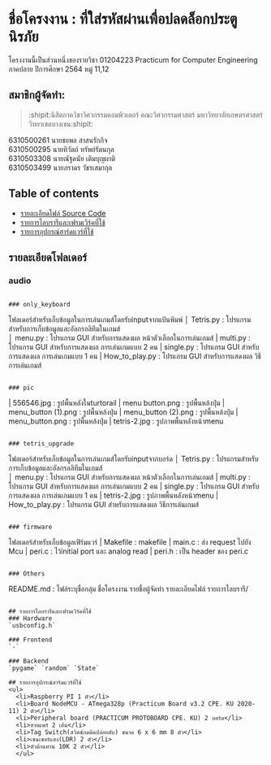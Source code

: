 # ชื่อโครงงาน : ที่ใส่รหัสผ่านเพื่อปลดล็อกประตูนิรภัย
โครงงานนี้เป็นส่วนหนึ่งของรายวิชา 01204223 Practicum for Computer Engineering ภาคปลาย ปีการศึกษา 2564 หมู่ 11,12

## สมาชิกผู้จัดทำ:  
> :shipit:นิสิตภาควิชาวิศวกรรมคอมพิวเตอร์ คณะวิศวกรรมศาสตร์ มหาวิทยาลัยเกษตรศาสตร์ วิทยาเขตบางเขน:shipit:  

6310500261 นายชยพล สาสนรักกิจ<br>
6310500295 นายทิวัตถ์ ทรัพย์รัตนกุล<br>
6310503308 นายณัฐดนัย เติมบุญผาติ<br>
6310503499 นายภราดร วัชรเสมากุล<br>

## Table of contents    
  - [รายละเอียดไฟล์ Source Code](#รายละเอียดไฟล์-source-code)
  - [รายการไลบรารีและเฟรมเวิร์คที่ใช้](#รายการไลบรารีและเฟรมเวิร์คที่ใช้)
  - [รายการอุปกรณ์ฮาร์ดแวร์ที่ใช้](#รายการอุปกรณ์ฮาร์ดแวร์ที่ใช้)

## รายละเอียดโฟลเดอร์
### audio   
```

### only_keyboard 
```
โฟลเดอร์สำหรับเก็บข้อมูลในการเล่นเกมส์โดยรับinputจากแป้นพิมพ์
│   Tetris.py             : โปรแกรมสำหรับการเก็บข้อมูลและอัลกรอลิทึมในเกมส์   
│   menu.py               : โปรแกรม GUI สำหรับการแสดงผล หน้าตัวเลือกในการเล่นเกมส์
|   multi.py              : โปรแกรม GUI สำหรับการแสดงผล การเล่นเกมแบบ 2 คน
|   single.py             : โปรแกรม GUI สำหรับการแสดงผล การเล่นเกมแบบ 1 คน
|   How_to_play.py        : โปรแกรม GUI สำหรับการแสดงผล วิธีการเล่นเกมส์
```

### pic
```
|  556546.jpg             : รูปพื้นหลังในturtorail
|  menu button.png        : รูปพื้นหล้งปุ่ม
|  menu_button (1).png    : รูปพื้นหล้งปุ่ม
|  menu_button (2).png    : รูปพื้นหล้งปุ่ม
|  menu_button.png        : รูปพื้นหล้งปุ่ม
|  tetris-2.jpg           : รูปภาพพื้นหลังหน้าmenu
```

### tetris_upgrade 
```
โฟลเดอร์สำหรับเก็บข้อมูลในการเล่นเกมส์โดยรับinputจากบอร์ด
│   Tetris.py             : โปรแกรมสำหรับการเก็บข้อมูลและอัลกรอลิทึมในเกมส์   
│   menu.py               : โปรแกรม GUI สำหรับการแสดงผล หน้าตัวเลือกในการเล่นเกมส์
|   multi.py              : โปรแกรม GUI สำหรับการแสดงผล การเล่นเกมแบบ 2 คน
|   single.py             : โปรแกรม GUI สำหรับการแสดงผล การเล่นเกมแบบ 1 คน
|   tetris-2.jpg          : รูปภาพพื้นหลังหน้าmenu
|   How_to_play.py        : โปรแกรม GUI สำหรับการแสดงผล วิธีการเล่นเกมส์
```

### firmware
```
โฟลเดอร์สำหรับเก็บข้อมูลเฟิร์มแวร์
|   Makefile              : makefile
|   main.c                : ส่ง request ไปยัง Mcu
|   peri.c                : ไว้initial port และ analog read
|   peri.h                : เป็น header ของ peri.c
```

### Others  
```
README.md : ไฟล์ระบุชื่อกลุ่ม ชื่อโครงงาน รายชื่อผู้จัดทำ รายละเอียดไฟล์ รายการไลบรารี/
```

## รายการไลบรารีและเฟรมเวิร์คที่ใช้
### Hardware 
`usbconfig.h`

### Frontend 
`-`

### Backend 
`pygame` `random` `State` 

## รายการอุปกรณ์ฮาร์ดแวร์ที่ใช้
<ul>
  <li>Raspberry PI 1 ตัว</li>
  <li>Board NodeMCU - ATmega328p (Practicum Board v3.2 CPE. KU 2020-11) 2 ตัว</li>
  <li>Peripheral board (PRACTICUM PROTOBOARD CPE. KU) 2 บอร์ด</li>
  <li>สายแพร์ 2 เส้น</li>
  <li>Tag Switch(สวิตซ์กดติดปล่อยดับ) ขนาด 6 x 6 mm 8 ตัว</li>
  <li>เซนเซอร์แสง(LDR) 2 ตัว</li>
  <li>ตัวต้านทาน 10K 2 ตัว</li>
  </ul>
